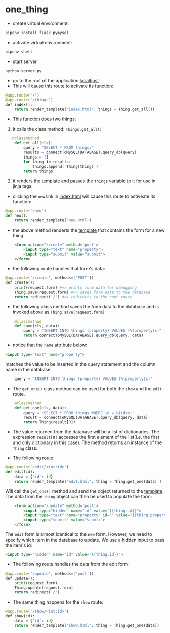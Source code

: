 # one_thing

- create virtual environment:
```bash
pipenv install flask pymysql
```
- activate virtual environment:
```bash
pipenv shell
```
- start server
```bash
python server.py
```
- go to the root of the application [localhost](http://localhost:5000/)
- This will cause this route to activate its function:

```py
@app.route('/')
@app.route('/things')
def index():
    return render_template('index.html', things = Thing.get_all())
```

- This function does two things:
    
1. it calls the class method: `Things.get_all()`

```py
   @classmethod
    def get_all(cls):
        query = "SELECT * FROM things;"
        results = connectToMySQL(DATABASE).query_db(query)
        things = []
        for thing in results:
            things.append( Thing(thing) )
        return things
```

2. it renders the [template](templates/index.html) and passes the `things` variable to it for use in jinja tags.

- clicking the `new` link in [index.html](templates/index.html) will cause this route to activeate its function:

```py
@app.route('/new')
def new():
    return render_template('new.html')
```
- the above method renderts the [template](templates/index.html) that contains the form for a new thing:

```html
    <form action="/create" method='post'>
        <input type="text" name="property">
        <input type="submit" value="submit">
    </form>
```
- the following route handles that form's data:

```py
@app.route('/create', methods=['POST'])
def create():
    print(request.form) #=> prints form data for debugging
    Thing.save(request.form) #=> saves form data to the database
    return redirect('/') #=> redirects to the root route
```

- the following class method saves the from data to the database and is invoked above as `Thing.save(request.form)`

```py
    @classmethod
    def save(cls, data):
        query = "INSERT INTO things (property) VALUES (%(property)s)"
        return connectToMySQL(DATABASE).query_db(query, data)
```
- notice that the `name` attribute below:

```html
<input type="text" name="property">
```
matches the value to be inserted in the query statement and the column name in the database:

```py
    query = "INSERT INTO things (property) VALUES (%(property)s)"
```

- The `get_one()` class method can be used for both the `show` and the `edit` route.

```py
    @classmethod
    def get_one(cls, data):
        query = "SELECT * FROM things WHERE id = %(id)s;"
        result = connectToMySQL(DATABASE).query_db(query, data)
        return Thing(result[0])
```
- The value returned from the database will be a list of dictionaries. The expression `result[0]` accesses the first element of the list(i.e. the first and only dictionary in this case). The method returns an instance of the `Thing` class.

- The following route:

```py
@app.route('/edit/<int:id>')
def edit(id):
    data = {'id': id}
    return render_template('edit.html', thing = Thing.get_one(data) )
```
Will call the `get_one()` method and send the object returned to the [template](templates/edit.html). The data from the `thing` object can then be used to populate the form:

```html
    <form action="/update" method='post'>
        <input type="hidden" name="id" value="{{thing.id}}">
        <input type="text" name="property" id="" value="{{thing.property}}">
        <input type="submit" value="submit">
    </form>
```
The `edit` form is almost identical to the `new` form. However, we need to specify which item in the database to update. We use a hidden input to pass the item's id:

```html
<input type="hidden" name="id" value="{{thing.id}}">
```

- The following route handles the data from the edit form:

```py
@app.route('/update', methods=['post'])
def update():
    print(request.form)
    Thing.update(request.form)
    return redirect('/')
```

- The same thing happens for the `show` route:

```py
@app.route('/show/<int:id>')
def show(id):
    data = {'id': id}
    return render_template('show.html', thing = Thing.get_one(data))
```
